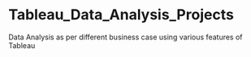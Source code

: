 # Tableau_Data_Analysis_Projects
Data Analysis as per different business case using various features of Tableau
